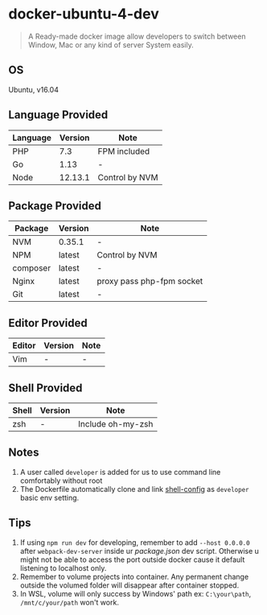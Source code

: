 # docker-ubuntu-4-dev
> A Ready-made docker image allow developers to switch between Window, Mac or any kind of server System easily.

## OS
Ubuntu, v16.04

## Language Provided
| Language | Version | Note |
| - | - | - |
| PHP | 7.3 | FPM included |
| Go | 1.13 | - |
| Node | 12.13.1 | Control by NVM |

## Package Provided
| Package | Version | Note |
| - | - | - |
| NVM | 0.35.1 | - |
| NPM | latest | Control by NVM |
| composer | latest | - |
| Nginx | latest | proxy pass php-fpm socket |
| Git | latest | - |

## Editor Provided
| Editor | Version | Note |
| - | - | - |
| Vim | - | - |

## Shell Provided
| Shell | Version | Note |
| - | - | - |
| zsh | - | Include oh-my-zsh |

## Notes
1. A user called `developer` is added for us to use command line comfortably without root
2. The Dockerfile automatically clone and link [shell-config](https://github.com/KJ-Chiu/shell-config) as `developer` basic env setting.

## Tips
1. If using `npm run dev` for developing, remember to add `--host 0.0.0.0` after `webpack-dev-server` inside ur *package.json* dev script. Otherwise u might not be able to access the port outside docker cause it default listening to localhost only.
2. Remember to volume projects into container. Any permanent change outside the volumed folder will disappear after container stopped.
3. In WSL, volume will only success by Windows' path ex: `C:\your\path`, `/mnt/c/your/path` won't work.